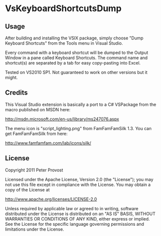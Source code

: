 ﻿VsKeyboardShortcutsDump
=======================

Usage
-----

After building and installing the VSIX package, simply choose "Dump Keyboard Shortcuts" from the Tools menu in Visual Studio. 

Every command with a keyboard shortcut will be dumped to the Output Window in a pane called Keyboard Shortcuts. The command name and shortcut(s) are separated by a tab for easy copy-pasting into Excel.

Tested on VS2010 SP1. Not guaranteed to work on other versions but it might.

Credits
-------

This Visual Studio extension is basically a port to a C# VSPackage from the macro published on MSDN here:

http://msdn.microsoft.com/en-us/library/ms247076.aspx

The menu icon is "script_lighting.png" from FamFamFamSilk 1.3. You can get FamFamFamSilk from here:

http://www.famfamfam.com/lab/icons/silk/

License
-------
Copyright 2011 Peter Provost

Licensed under the Apache License, Version 2.0 (the "License"); you may not use this file except in compliance with the License. You may obtain a copy of the License at

http://www.apache.org/licenses/LICENSE-2.0

Unless required by applicable law or agreed to in writing, software distributed under the License is distributed on an "AS IS" BASIS, WITHOUT WARRANTIES OR CONDITIONS OF ANY KIND, either express or implied. See the License for the specific language governing permissions and limitations under the License.
